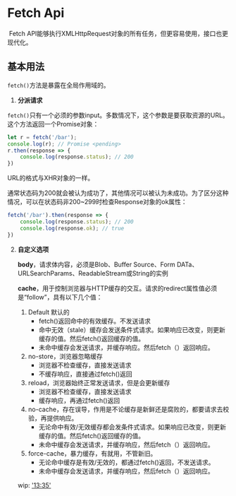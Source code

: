 # Fetch Api

​	Fetch API能够执行XMLHttpRequest对象的所有任务，但更容易使用，接口也更现代化。



## 基本用法

`fetch()`方法是暴露在全局作用域的。

1. **分派请求**

​	`fetch()`只有一个必须的参数input。多数情况下，这个参数是要获取资源的URL。这个方法返回一个Promise对象：

~~~js
let r = fetch('/bar');
console.log(r); // Promise <pending>
r.then(response => {
    console.log(response.status); // 200
})
~~~

URL的格式与XHR对象的一样。

通常状态码为200就会被认为成功了，其他情况可以被认为未成功。为了区分这种情况，可以在状态码非200~299时检查Response对象的ok属性：

~~~js
fetch('/bar').then(response => {
    console.log(response.status); // 200
    console.log(response.ok); // true
})
~~~

2. **自定义选项**

   **body**，请求体内容，必须是Blob、Buffer Source、Form DATa、URLSearchParams、ReadableStream或String的实例

   **cache**，用于控制浏览器与HTTP缓存的交互。请求的redirect属性值必须是“follow”，具有以下几个值：

   1. Default 默认的
      + fetch()返回命中的有效缓存。不发送请求
      + 命中无效（stale）缓存会发送条件式请求。如果响应已改变，则更新缓存的值。然后fetch()返回缓存的值。
      + 未命中缓存会发送请求，并缓存响应。然后fetch（）返回响应。
   2. no-store，浏览器忽略缓存
      + 浏览器不检查缓存，直接发送请求
      + 不缓存响应，直接通过fetch()返回
   3. reload，浏览器始终正常发送请求，但是会更新缓存
      + 浏览器不检查缓存，直接发送请求
      + 缓存响应，再通过fetch()返回
   4. no-cache，存在误导，作用是不论缓存是新鲜还是腐败的，都要请求去校验，再提供响应。
      + 无论命中有效/无效缓存都会发条件式请求。如果响应已改变，则更新缓存的值。然后fetch()返回缓存的值。
      + 未命中缓存会发送请求，并缓存响应，然后fetch（）返回响应。
   5. force-cache，暴力缓存，有就用，不管新旧。
      + 无论命中缓存是有效/无效的，都通过fetch()返回，不发送请求。
      + 未命中缓存会发送请求，并缓存响应，然后fetch（）返回响应。

   wip: ['13:35'](https://www.bilibili.com/video/BV1p541177F4?p=15)

